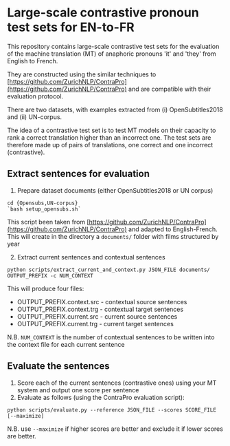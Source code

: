 # Large-scale contrastive pronoun test sets for EN-to-FR

This repository contains large-scale contrastive test sets for the evaluation of the machine translation (MT) of anaphoric pronouns 'it' and 'they' from English to French. 

They are constructed using the similar techniques to [https://github.com/ZurichNLP/ContraPro](https://github.com/ZurichNLP/ContraPro) and are compatible with their evaluation protocol.

There are two datasets, with examples extracted from (i) OpenSubtitles2018 and (ii) UN-corpus.

The idea of a contrastive test set is to test MT models on their capacity to rank a correct translation higher than an incorrect one. The test sets are therefore made up of pairs of translations, one correct and one incorrect (contrastive).



## Extract sentences for evaluation

1. Prepare dataset documents (either OpenSubtitles2018 or UN corpus)

```
cd {Opensubs,UN-corpus}
`bash setup_opensubs.sh`
```
This script been taken from [https://github.com/ZurichNLP/ContraPro](https://github.com/ZurichNLP/ContraPro) and adapted to English-French.
This will create in the directory a `documents/` folder with films structured by year


2. Extract current sentences and contextual sentences

```
python scripts/extract_current_and_context.py JSON_FILE documents/ OUTPUT_PREFIX -c NUM_CONTEXT
```

This will produce four files:

- OUTPUT_PREFIX.context.src - contextual source sentences
- OUTPUT_PREFIX.context.trg - contextual target sentences
- OUTPUT_PREFIX.current.src - current source sentences
- OUTPUT_PREFIX.current.trg - current target sentences

N.B. `NUM_CONTEXT` is the number of contextual sentences to be written into the context file for each current sentence


## Evaluate the sentences

1. Score each of the current sentences (contrastive ones) using your MT system and output one score per sentence
2. Evaluate as follows (using the ContraPro evaluation script):

```
python scripts/evaluate.py --reference JSON_FILE --scores SCORE_FILE [--maximize]
```
N.B. use `--maximize` if higher scores are better and exclude it if lower scores are better.

